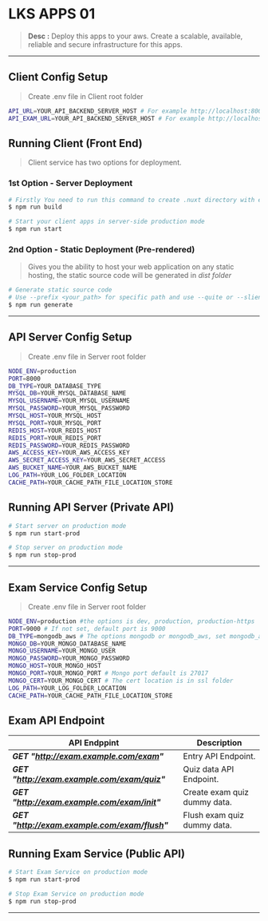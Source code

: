 # LKS APPS 01

> **Desc :** Deploy this apps to your aws. Create a scalable, available, reliable and secure infrastructure for this apps.

<hr>

## Client Config Setup
> Create .env file in Client root folder
```sh
API_URL=YOUR_API_BACKEND_SERVER_HOST # For example http://localhost:8000
API_EXAM_URL=YOUR_API_BACKEND_SERVER_HOST # For example http://localhost:9000/exam
```
## Running Client (Front End)
> Client service has two options for deployment.

### 1st Option - Server Deployment
```sh
# Firstly You need to run this command to create .nuxt directory with everything inside ready to start
$ npm run build 

# Start your client apps in server-side production mode
$ npm run start 

```
### 2nd Option - Static Deployment (Pre-rendered)
> Gives you the ability to host your web application on any static hosting, the static source code will be generated in *dist folder*
```sh
# Generate static source code
# Use --prefix <your_path> for specific path and use --quite or --slient for suppressing the output of npm
$ npm run generate

```

<hr>

## API Server Config Setup
> Create .env file in Server root folder
```sh
NODE_ENV=production
PORT=8000
DB_TYPE=YOUR_DATABASE_TYPE
MYSQL_DB=YOUR_MYSQL_DATABASE_NAME
MYSQL_USERNAME=YOUR_MYSQL_USERNAME
MYSQL_PASSWORD=YOUR_MYSQL_PASSWORD
MYSQL_HOST=YOUR_MYSQL_HOST
MYSQL_PORT=YOUR_MYSQL_PORT
REDIS_HOST=YOUR_REDIS_HOST
REDIS_PORT=YOUR_REDIS_PORT
REDIS_PASSWORD=YOUR_REDIS_PASSWORD
AWS_ACCESS_KEY=YOUR_AWS_ACCESS_KEY
AWS_SECRET_ACCESS_KEY=YOUR_AWS_SECRET_ACCESS
AWS_BUCKET_NAME=YOUR_AWS_BUCKET_NAME
LOG_PATH=YOUR_LOG_FOLDER_LOCATION
CACHE_PATH=YOUR_CACHE_PATH_FILE_LOCATION_STORE
```
## Running API Server (Private API)
```sh
# Start server on production mode
$ npm run start-prod 

# Stop server on production mode
$ npm run stop-prod 
```

<hr>

## Exam Service Config Setup
> Create .env file in Server root folder
```sh
NODE_ENV=production #the options is dev, production, production-https
PORT=9000 # If not set, default port is 9000
DB_TYPE=mongodb_aws # The options mongodb or mongodb_aws, set mongodb_aws if your db at aws cloud
MONGO_DB=YOUR_MONGO_DATABASE_NAME
MONGO_USERNAME=YOUR_MONGO_USER
MONGO_PASSWORD=YOUR_MONGO_PASSWORD
MONGO_HOST=YOUR_MONGO_HOST
MONGO_PORT=YOUR_MONGO_PORT # Mongo port default is 27017
MONGO_CERT=YOUR_MONGO_CERT # The cert location is in ssl folder
LOG_PATH=YOUR_LOG_FOLDER_LOCATION
CACHE_PATH=YOUR_CACHE_PATH_FILE_LOCATION_STORE
```
## Exam API Endpoint
| API Endppint                               | Description                         | 
| ------------------------------------- | ----------------------------------- | 
| ***GET "http://exam.example.com/exam"*** | Entry API Endpoint. |
| ***GET "http://exam.example.com/exam/quiz"*** | Quiz data API Endpoint. |
| ***GET "http://exam.example.com/exam/init"*** | Create exam quiz dummy data. |
| ***GET "http://exam.example.com/exam/flush"*** | Flush exam quiz dummy data. |

## Running Exam Service (Public API)
```sh
# Start Exam Service on production mode
$ npm run start-prod 

# Stop Exam Service on production mode
$ npm run stop-prod 
```

<hr>